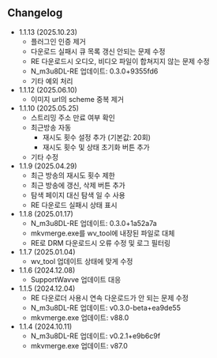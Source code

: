## Changelog
- 1.1.13 (2025.10.23)
    - 플러그인 인증 제거
    - 다운로드 실패시 큐 목록 갱신 안되는 문제 수정
    - RE 다운로드시 오디오, 비디오 파일이 합쳐지지 않는 문제 수정
    - N_m3u8DL-RE 업데이트: 0.3.0+9355fd6    
    - 기타 예외 처리
- 1.1.12 (2025.06.10)
    - 이미지 url의 scheme 중복 제거
- 1.1.10 (2025.05.25)
    - 스트리밍 주소 만료 여부 확인
    - 최근방송 자동
        - 재시도 횟수 설정 추가 (기본값: 20회)
        - 재시도 횟수 및 상태 초기화 버튼 추가
    - 기타 수정
- 1.1.9 (2025.04.29)
    - 최근 방송의 재시도 횟수 제한
    - 최근 방송에 갱신, 삭제 버튼 추가
    - 탐색 페이지 대신 탐색 일 수 사용
    - RE 다운로드 실패시 상태 표시
- 1.1.8 (2025.01.17)
    - N_m3u8DL-RE 업데이트: 0.3.0+1a52a7a
    - mkvmerge.exe를 wv_tool에 내장된 파일로 대체
    - RE로 DRM 다운로드시 오류 수정 및 로그 필터링
- 1.1.7 (2025.01.04)
    - wv_tool 업데이트 상태에 맞게 수정
- 1.1.6 (2024.12.08)
    - SupportWavve 업데이트 대응
- 1.1.5 (2024.12.04)
    - RE 다운로더 사용시 연속 다운로드가 안 되는 문제 수정
    - N_m3u8DL-RE 업데이트: v0.3.0-beta+ea9de55
    - mkvmerge.exe 업데이트: v88.0
- 1.1.4 (2024.10.11)
    - N_m3u8DL-RE 업데이트: v0.2.1+e9b6c9f
    - mkvmerge.exe 업데이트: v87.0
